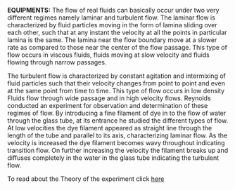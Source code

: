 **EQUIPMENTS:**
The flow of real fluids can basically occur under two very different regimes namely laminar and turbulent flow. The laminar flow is characterized by fluid particles moving in the form of lamina sliding over each other, such that at any instant the velocity at all the points in particular lamina is the same. The lamina near the flow boundary move at a slower rate as compared to those near the center of the flow passage. This type of flow occurs in viscous fluids, fluids moving at slow velocity and fluids flowing through narrow passages.

The turbulent flow is characterized by constant agitation and intermixing of fluid particles such that their velocity changes from point to point and even at the same point from time to time. This type of flow occurs in low density Fluids flow through wide passage and in high velocity flows.
Reynolds conducted an experiment for observation and determination of these regimes of flow. By introducing a fine filament of dye in to the flow of water through the glass tube, at its entrance he studied the different types of flow. At low velocities the dye filament appeared as straight line through the length of the tube and parallel to its axis, characterizing laminar flow. As the velocity is increased the dye filament becomes wavy throughout indicating transition flow. On further increasing the velocity the filament breaks up and diffuses completely in the water in the glass tube indicating the turbulent flow. 

To read about the Theory of the experiment click [here](docs/7.Reynolds_experiment.pdf)

